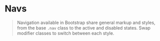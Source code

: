 # Navs

> Navigation available in Bootstrap share general markup and styles,
  from the base <code>.nav</code> class to the active and disabled states.
  Swap modifier classes to switch between each style.
